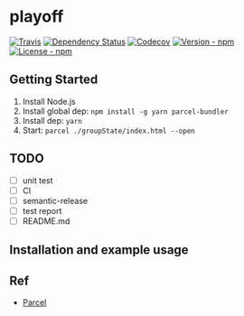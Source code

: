 # playoff

[![Travis](https://img.shields.io/travis/jojoee/playoff.svg)](https://travis-ci.org/jojoee/playoff)
[![Dependency Status](https://david-dm.org/jojoee/playoff.svg)](https://david-dm.org/jojoee/playoff) 
[![Codecov](https://img.shields.io/codecov/c/github/jojoee/playoff.svg)](https://codecov.io/github/jojoee/playoff)
[![Version - npm](https://img.shields.io/npm/v/playoff.svg)](https://www.npmjs.com/package/playoff)
[![License - npm](https://img.shields.io/npm/l/playoff.svg)](http://opensource.org/licenses/MIT)

## Getting Started

1. Install Node.js
2. Install global dep: `npm install -g yarn parcel-bundler`
3. Install dep: `yarn`
4. Start: `parcel ./groupState/index.html --open`

## TODO
- [ ] unit test
- [ ] CI
- [ ] semantic-release
- [ ] test report
- [ ] README.md

## Installation and example usage

## Ref
- [Parcel](https://github.com/parcel-bundler/parcel)
